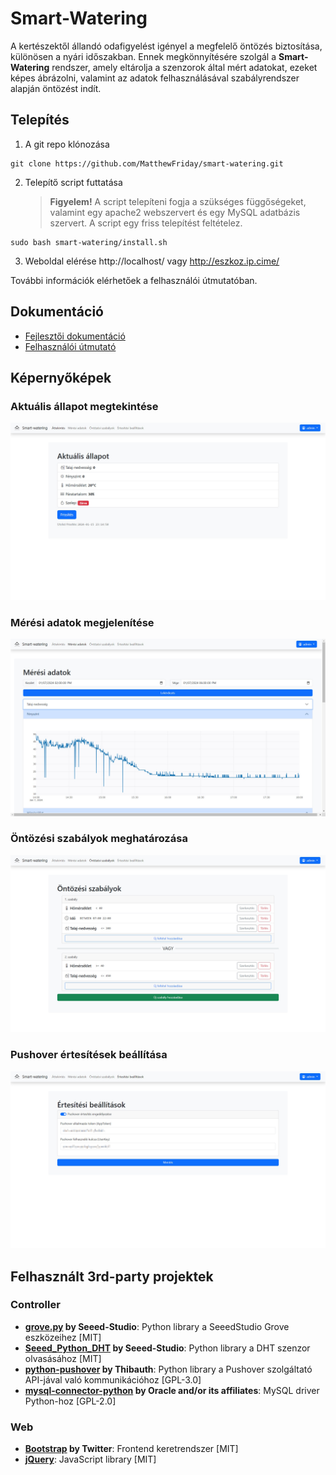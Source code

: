 # Smart-Watering

A kertészektől állandó odafigyelést igényel a megfelelő öntözés biztosítása, különösen a nyári időszakban. Ennek megkönnyítésére szolgál a **Smart-Watering** rendszer, amely eltárolja a szenzorok által mért adatokat, ezeket képes ábrázolni, valamint az adatok felhasználásával szabályrendszer alapján öntözést indít.

## Telepítés

1. A git repo klónozása
```
git clone https://github.com/MatthewFriday/smart-watering.git
```
2. Telepítő script futtatása
	> **Figyelem!** A script telepíteni fogja a szükséges függőségeket, valamint egy apache2 webszervert és egy MySQL adatbázis szervert. A script egy friss telepítést feltételez.
```
sudo bash smart-watering/install.sh
```
3. Weboldal elérése
http://localhost/ vagy http://eszkoz.ip.cime/

További információk elérhetőek a felhasználói útmutatóban.

## Dokumentáció
- [Fejlesztői dokumentáció](/dokumentáció/Fejlesztői%20dokumentáció.pdf)
- [Felhasználói útmutató](/dokumentáció/Felhasználói%20útmutató.pdf)

## Képernyőképek
### Aktuális állapot megtekintése
![Aktuális állapot](/pictures/overview.jpg)

### Mérési adatok megjelenítése
![Mérési adatok](/pictures/vizualization.jpg)

### Öntözési szabályok meghatározása
![Öntözési szabályok](/pictures/rules.jpg)

### Pushover értesítések beállítása
![Értesítések](/pictures/notification.jpg)

## Felhasznált 3rd-party projektek

### Controller
- **[grove.py](https://github.com/Seeed-Studio/grove.py) by Seeed-Studio**: Python library a SeeedStudio Grove eszközeihez [MIT]
- **[Seeed_Python_DHT](https://github.com/Seeed-Studio/Seeed_Python_DHT) by Seeed-Studio**: Python library a DHT szenzor olvasásához [MIT]
- **[python-pushover](https://github.com/Thibauth/python-pushover) by Thibauth**: Python library a Pushover szolgáltató API-jával való kommunikációhoz [GPL-3.0]
- **[mysql-connector-python](https://dev.mysql.com/doc/connector-python/en/) by Oracle and/or its affiliates**: MySQL driver Python-hoz [GPL-2.0]

### Web
- **[Bootstrap](https://github.com/twbs/bootstrap) by Twitter**: Frontend keretrendszer [MIT]
- **[jQuery](https://github.com/jquery/jquery)**: JavaScript library [MIT]